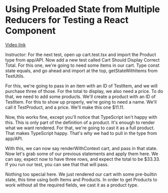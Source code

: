 # Using Preloaded State from Multiple Reducers for Testing a React Component

[Video link](https://www.egghead.io/lessons/redux-using-preloaded-state-from-multiple-reducers-for-testing-a-react-component?pl=confidently-testing-redux-applications-with-jest-typescript-16e17d9b)



Instructor: For the next test, open up cart.test.tsx and import the Product type from app/API. Now add a new test called Cart Should Display Correct Total. For this one, we're going to need some items in our cart. Type const state equals, and go ahead and import at the top, getStateWithItems from TestUtils.

For this, we're going to pass in an item with an ID of TestItem, and we will purchase three of those. For the total to display, we also need a price. To do that, we need to add some products. We'll create a product with an ID of TestItem. For this to show up properly, we're going to need a name. We'll call it TestProduct, and a price. We'll make this one $11.11.

Now, this works fine, except you'll notice that TypeScript isn't happy with this. This is only part of the definition of a product. It's enough to render what we want rendered. For that, we're going to cast it as a full product. That makes TypeScript happy. That's why we had to pull in the type from app/API.

With this, we can now say renderWithContext cart, and pass in that state. Now let's grab some of our previous statements and apply them here. We can say, expect now to have three rows, and expect the total to be $33.33. If you run our test, you can see that that will pass.

Nothing too special here. We just rendered our cart with some pre-builtin state, this time using both Items and Products. In order to get Products to work without all the required fields, we cast it as a product type.
